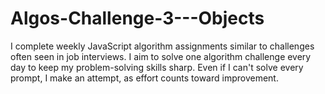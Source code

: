 # Algos-Challenge-3---Objects
I complete weekly JavaScript algorithm assignments similar to challenges often seen in job interviews. I aim to solve one algorithm challenge every day to keep my problem-solving skills sharp.  Even if I can't solve every prompt, I make an attempt, as effort counts toward improvement.

